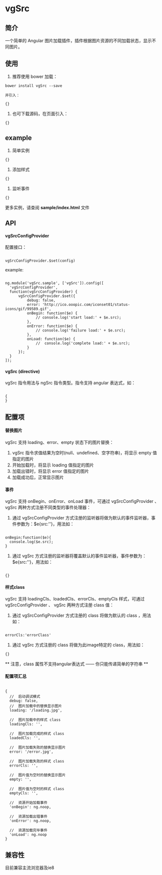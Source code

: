 # vgSrc
## 简介
一个简单的 Angular 图片加载插件，插件根据图片资源的不同加载状态，显示不同图片。

##  使用
1.  推荐使用 bower 加载：
<pre><code>bower install vgSrc --save</code></pre>
    并引入：
<pre><code>{<script src="/bower_components/vgSrc/dist/vgSrc.min.js"></script>}</code></pre>

1.  也可下载源码，在页面引入：
<pre><code>{<script src="/libs/vgSrc/dist/vgSrc.min.js"></script>}</code></pre>

##  example
1.  简单实例
<pre><code>{<img vg-src="ctrl.currentImg" alt="">}</code></pre>

1.  添加样式
<pre><code>{<img vg-src="ctrl.currentImg" loading-cls="loading" error-cls="error" empty-cls="empty" loaded-cls="load" alt="">}</code></pre>

1.  监听事件
<pre><code>{<img vg-src="ctrl.currentImg" loading-cls="loading" error-cls="error" empty-cls="empty" loaded-cls="load" alt="">}</code></pre>

更多实例，请查阅 **sample/index.html** 文件

##  API
####    vgSrcConfigProvider
配置接口：
<pre><code>
vgSrcConfigProvider.$set(config)
</code></pre>

example:
<pre><code>
ng.module('vgSrc.sample', ['vgSrc']).config([
  'vgSrcConfigProvider',
  function(vgSrcConfigProvider) {
      vgSrcConfigProvider.$set({
          debug: false,
          error: 'http://ico.ooopic.com/iconset01/status-icons/gif/99589.gif',
          onBegin: function($e) {
              // console.log('start load:' + $e.src);
          },
          onError: function($e) {
              // console.log('failure load:' + $e.src);
          },
          onLoad: function($e) {
              //  console.log('complete load:' + $e.src);
          }
      });
  }
]);
</code></pre>

####    vgSrc (directive)
vgSrc 指令用法与 ngSrc 指令类型。指令支持 angular 表达式，如：
<pre><code>
{<img vg-src="ctrl.currentImg" alt="">
<img vg-src="'/img/someImage.png'" alt="">}
</code></pre>

##  配置项
####    替换图片
vgSrc 支持 loading、error、empty 状态下的图片替换：
1.  vgSrc 指令求值结果为空时(null、undefined、空字符串)，将显示 empty 值指定的图片
1.  开始加载时，将显示 loading 值指定的图片
1.  加载出错时，将显示 error 值指定的图片
1.  加载成功后，正常显示图片

####    事件
vgSrc 支持 onBegin、onError、onLoad 事件，可通过 vgSrcConfigProvider 、 vgSrc 两种方式注册不同类型的事件处理器：
1.  通过 vgSrcConfigProvider 方式注册的监听器将做为默认的事件监听器，事件参数为：$e{src:''}，用法如：
<pre><code>
onBegin:function($e){
  console.log($e.src);
}
</code></pre>

1.  通过 vgSrc 方式注册的监听器将覆盖默认的事件监听器，事件参数为：$e{src:''}，用法如：
<pre><code>
{<img vg-src="ctrl.currentImg" on-begin="ctrl.log(src)" alt="">}
</code></pre>

####    样式class
vgSrc 支持 loadingCls、loadedCls、errorCls、emptyCls 样式，可通过 vgSrcConfigProvider 、 vgSrc 两种方式注册 class 值：
1.  通过 vgSrcConfigProvider 方式注册的 class 将做为默认的 class ，用法如：
<pre><code>
errorCls:'errorClass'
</code></pre>

1.  通过 vgSrc 方式注册的 class 将做为此image特定的 class，用法如：
<pre><code>{<img vg-src="ctrl.currentImg" error-cls="errorClass" alt="">}</code></pre>
** 注意，class 属性不支持angular表达式 —— 你只能传递简单的字符串 **

####    配置项汇总
<pre><code>
{
  //  启动调试模式
  debug: false,
  //  图片加载中的替换显示图片
  loading: '/loading.jpg',

  //  图片加载中的样式 class
  loadingCls: '',

  //  图片加载完成的样式 class
  loadedCls: '',

  //  图片加载失败的替换显示图片
  error: '/error.jpg',

  //  图片加载失败的样式 class
  errorCls: '',

  //  图片值为空时的替换显示图片
  empty: '',

  //  图片值为空时的样式 class
  emptyCls: '',

  //  资源开始加载事件
  'onBegin': ng.noop,

  //  资源加载出错事件
  'onError': ng.noop,

  //  资源加载完毕事件
  'onLoad': ng.noop
}
</code></pre>

##  兼容性
目前兼容主流浏览器及ie8
